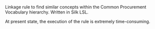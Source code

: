 Linkage rule to find similar concepts within the Common Procurement Vocabulary hierarchy. Written in Silk LSL.

At present state, the execution of the rule is extremely time-consuming.
